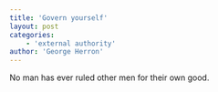 ```yaml
---
title: 'Govern yourself'
layout: post
categories:
    - 'external authority'
author: 'George Herron'
---
```


No man has ever ruled other men for their own good.